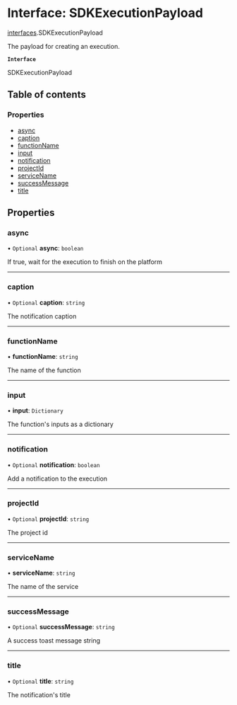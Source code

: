 # Interface: SDKExecutionPayload

[interfaces](./index.md).SDKExecutionPayload

The payload for creating an execution.

**`Interface`**

SDKExecutionPayload

## Table of contents

### Properties

- [async](SDKExecutionPayload.md#async)
- [caption](SDKExecutionPayload.md#caption)
- [functionName](SDKExecutionPayload.md#functionname)
- [input](SDKExecutionPayload.md#input)
- [notification](SDKExecutionPayload.md#notification)
- [projectId](SDKExecutionPayload.md#projectid)
- [serviceName](SDKExecutionPayload.md#servicename)
- [successMessage](SDKExecutionPayload.md#successmessage)
- [title](SDKExecutionPayload.md#title)

## Properties

### async

• `Optional` **async**: `boolean`

If true, wait for the execution to finish on the platform

___

### caption

• `Optional` **caption**: `string`

The notification caption

___

### functionName

• **functionName**: `string`

The name of the function

___

### input

• **input**: `Dictionary`

The function's inputs as a dictionary

___

### notification

• `Optional` **notification**: `boolean`

Add a notification to the execution

___

### projectId

• `Optional` **projectId**: `string`

The project id

___

### serviceName

• **serviceName**: `string`

The name of the service

___

### successMessage

• `Optional` **successMessage**: `string`

A success toast message string

___

### title

• `Optional` **title**: `string`

The notification's title

